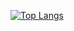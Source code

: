 [![Top Langs](https://github-readme-stats.vercel.app/api/top-langs/?username=MakotoE&langs_count=8&layout=compact&theme=tokyonight&hide=less,javascript,html)](https://github.com/anuraghazra/github-readme-stats)
